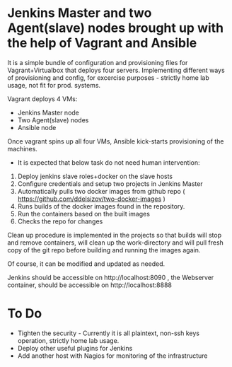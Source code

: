 # Jenkins Master and two Agent(slave) nodes brought up with the help of Vagrant and Ansible


It is a simple bundle of configuration and provisioning files for Vagrant+Virtualbox that deploys four servers.
Implementing different ways of provisioning and config, for excercise purposes - strictly home lab usage, not fit for prod. systems.

Vagrant deploys 4 VMs: 

  * Jenkins Master node
  * Two Agent(slave) nodes
  * Ansible node

Once vagrant spins up all four VMs, Ansible kick-starts provisioning of the machines.
  * It is expected that below task do not need human intervention:

  1. Deploy jenkins slave roles+docker on the slave hosts
  2. Configure credentials and setup two projects in Jenkins Master
  3. Automatically pulls two docker images from github repo ( https://github.com/ddelsizov/two-docker-images )
  4. Runs builds of the docker images found in the repository.
  5. Run the containers based on the built images
  6. Checks the repo for changes

Clean up procedure is implemented in the projects so that builds will stop and remove containers, will clean up the work-directory and will pull fresh copy of the git repo before building and running the images again.

Of course, it can be modified and updated as needed.

Jenkins should be accessible on http://localhost:8090 , the Webserver container, should be accessible on http://localhost:8888

# To Do

- Tighten the security - Currently it is all plaintext, non-ssh keys operation, strictly home lab usage.
- Deploy other useful plugins for Jenkins
- Add another host with Nagios for monitoring of the infrastructure

